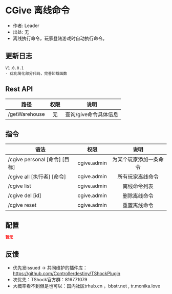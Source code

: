 # CGive 离线命令

- 作者: Leader
- 出处: 无
- 离线执行命令，玩家登陆游戏时自动执行命令。

## 更新日志

```
V1.0.0.1
- 优化简化部分代码，完善卸载函数
```

## Rest API

| 路径          | 权限 |     说明     |
| ------------- | :--: | :----------: |
| /getWarehouse |  无  | 查询/give命令具体信息 |

## 指令

| 语法                          |    权限     |          说明          |
| ----------------------------- | :---------: | :--------------------: |
| /cgive personal [命令] [目标] | cgive.admin | 为某个玩家添加一条命令 |
| /cgive all [执行者] [命令]    | cgive.admin |    所有玩家离线命令    |
| /cgive list                   | cgive.admin |      离线命令列表      |
| /cgive del [id]               | cgive.admin |      删除离线命令      |
| /cgive reset                  | cgive.admin |      重置离线命令      |

## 配置

```json
暂无
```
## 反馈
- 优先发issued -> 共同维护的插件库：https://github.com/Controllerdestiny/TShockPlugin
- 次优先：TShock官方群：816771079
- 大概率看不到但是也可以：国内社区trhub.cn ，bbstr.net , tr.monika.love